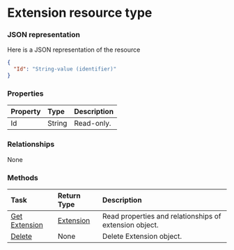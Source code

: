 # Extension resource type



### JSON representation

Here is a JSON representation of the resource

<!-- {
  "blockType": "resource",
  "optionalProperties": [

  ],
  "@odata.type": "microsoft.graph.extension"
}-->

```json
{
  "Id": "String-value (identifier)"
}

```
### Properties
| Property	   | Type	|Description|
|:---------------|:--------|:----------|
|Id|String| Read-only.|

### Relationships
None


### Methods

| Task		   | Return Type	|Description|
|:---------------|:--------|:----------|
|[Get Extension](../api/extension_get.md) | [Extension](extension.md) |Read properties and relationships of extension object.|
|[Delete](../api/extension_delete.md) | None |Delete Extension object. |

<!-- uuid: 1123f35f-7f58-4ef0-b9b8-0b90818c3561
2015-10-24 21:49:47 UTC -->
<!-- {
  "type": "#page.annotation",
  "description": "Extension resource",
  "keywords": "",
  "section": "documentation",
  "tocPath": ""
}-->